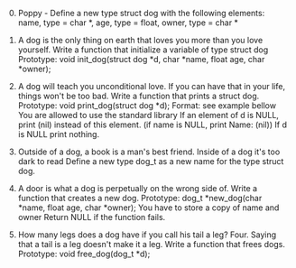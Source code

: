 0. Poppy - Define a new type struct dog with the following elements:
name, type = char *, age, type = float, owner, type = char *

1. A dog is the only thing on earth that loves you more than you love yourself.
Write a function that initialize a variable of type struct dog
Prototype: void init_dog(struct dog *d, char *name, float age, char *owner);

2. A dog will teach you unconditional love. If you can have that in your life, things won't be too bad.
Write a function that prints a struct dog.
Prototype: void print_dog(struct dog *d);
Format: see example bellow
You are allowed to use the standard library
If an element of d is NULL, print (nil) instead of this element. (if name is NULL, print Name: (nil))
If d is NULL print nothing.

3. Outside of a dog, a book is a man's best friend. Inside of a dog it's too dark to read
Define a new type dog_t as a new name for the type struct dog.

4. A door is what a dog is perpetually on the wrong side of.
Write a function that creates a new dog.
Prototype: dog_t *new_dog(char *name, float age, char *owner);
You have to store a copy of name and owner
Return NULL if the function fails.

5. How many legs does a dog have if you call his tail a leg? Four. Saying that a tail is a leg doesn't make it a leg.
Write a function that frees dogs.
Prototype: void free_dog(dog_t *d);
